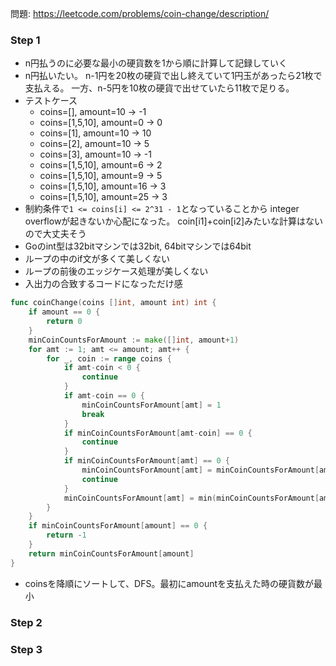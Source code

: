 問題: https://leetcode.com/problems/coin-change/description/

### Step 1
- n円払うのに必要な最小の硬貨数を1から順に計算して記録していく
- n円払いたい。
n-1円を20枚の硬貨で出し終えていて1円玉があったら21枚で支払える。
一方、n-5円を10枚の硬貨で出せていたら11枚で足りる。
- テストケース
    - coins=[], amount=10 -> -1
    - coins=[1,5,10], amount=0 -> 0
    - coins=[1], amount=10 -> 10
    - coins=[2], amount=10 -> 5
    - coins=[3], amount=10 -> -1
    - coins=[1,5,10], amount=6 -> 2
    - coins=[1,5,10], amount=9 -> 5
    - coins=[1,5,10], amount=16 -> 3
    - coins=[1,5,10], amount=25 -> 3
- 制約条件で`1 <= coins[i] <= 2^31 - 1`となっていることから
integer overflowが起きないか心配になった。
coin[i1]+coin[i2]みたいな計算はないので大丈夫そう
- Goのint型は32bitマシンでは32bit, 64bitマシンでは64bit
- ループの中のif文が多くて美しくない
- ループの前後のエッジケース処理が美しくない
- 入出力の合致するコードになっただけ感

```Go
func coinChange(coins []int, amount int) int {
	if amount == 0 {
		return 0
	}
	minCoinCountsForAmount := make([]int, amount+1)
	for amt := 1; amt <= amount; amt++ {
		for _, coin := range coins {
			if amt-coin < 0 {
				continue
			}
			if amt-coin == 0 {
				minCoinCountsForAmount[amt] = 1
				break
			}
			if minCoinCountsForAmount[amt-coin] == 0 {
				continue
			}
			if minCoinCountsForAmount[amt] == 0 {
				minCoinCountsForAmount[amt] = minCoinCountsForAmount[amt-coin] + 1
				continue
			}
			minCoinCountsForAmount[amt] = min(minCoinCountsForAmount[amt], minCoinCountsForAmount[amt-coin]+1)
		}
	}
	if minCoinCountsForAmount[amount] == 0 {
		return -1
	}
	return minCoinCountsForAmount[amount]
}
```

- coinsを降順にソートして、DFS。最初にamountを支払えた時の硬貨数が最小


### Step 2


### Step 3
